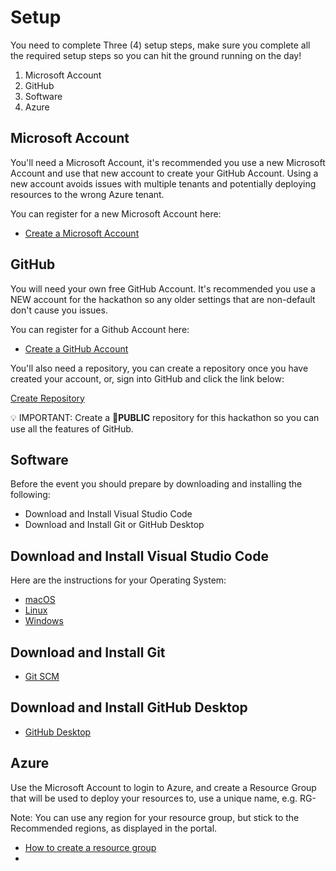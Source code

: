 # Setup

You need to complete Three (4) setup steps, make sure you complete all the required setup steps so you can hit the ground running on the day!

1. Microsoft Account
2. GitHub
3. Software
4. Azure

## Microsoft Account

You'll need a Microsoft Account, it's recommended you use a new Microsoft Account and use that new account to create your GitHub Account. Using a new account avoids issues with multiple tenants and potentially deploying resources to the wrong Azure tenant.

You can register for a new Microsoft Account here:
* [Create a Microsoft Account](https://signup.live.com/)

## GitHub

You will need your own free GitHub Account. It's recommended you use a NEW account for the hackathon so any older settings that are non-default don't cause you issues.

You can register for a Github Account here:
* [Create a GitHub Account](https://github.com/signup)

You'll also need a repository, you can create a repository once you have created your account, or, sign into GitHub and click the link below:

[Create Repository](https://github.com/new)

💡 IMPORTANT: Create a **🔖PUBLIC** repository for this hackathon so you can use all the features of GitHub.

## Software

Before the event you should prepare by downloading and installing the following:
 * Download and Install Visual Studio Code
 * Download and Install Git or GitHub Desktop

## Download and Install Visual Studio Code
Here are the instructions for your Operating System:
 * [macOS](https://code.visualstudio.com/docs/setup/mac)
 * [Linux](https://code.visualstudio.com/docs/setup/linux)
 * [Windows](https://code.visualstudio.com/docs/setup/windows)

## Download and Install Git
* [Git SCM](https://git-scm.com/download)

## Download and Install GitHub Desktop
* [GitHub Desktop](https://desktop.github.com/)

## Azure

Use the Microsoft Account to login to Azure, and create a Resource Group that will be used to deploy your resources to, use a unique name, e.g. RG-<YourName>

Note: You can use any region for your resource group, but stick to the Recommended regions, as displayed in the portal.
  
* [How to create a resource group](https://learn.microsoft.com/en-us/azure/azure-resource-manager/management/manage-resource-groups-portal#create-resource-groups)
 * 
